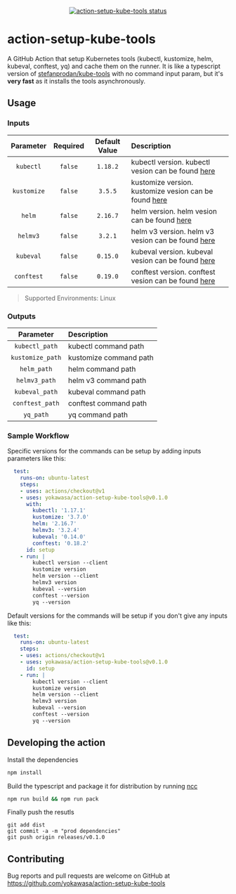 <p align="center">
  <a href="https://github.com/yokawasa/action-setup-kube-tools/actions"><img alt="action-setup-kube-tools status" src="https://github.com/yokawasa/action-setup-kube-tools/workflows/build-test/badge.svg"></a>
</p>

# action-setup-kube-tools
A GitHub Action that setup Kubernetes tools (kubectl, kustomize, helm, kubeval, conftest, yq) and cache them on the runner. It is like a typescript version of [stefanprodan/kube-tools](https://github.com/stefanprodan/kube-tools) with no command input param, but it's **very fast** as it installs the tools asynchronously.

## Usage

### Inputs

|Parameter|Required|Default Value|Description|
|:--:|:--:|:--:|:--|
|`kubectl`|`false`|`1.18.2`| kubectl version. kubectl vesion can be found [here](https://github.com/kubernetes/kubernetes/releases)|
|`kustomize`|`false`|`3.5.5`| kustomize version. kustomize vesion can be found [here](https://github.com/kubernetes-sigs/kustomize/releases)|
|`helm`|`false`|`2.16.7`| helm version. helm vesion can be found [here](https://github.com/helm/helm/releases)|
|`helmv3`|`false`|`3.2.1`| helm v3 version. helm v3 vesion can be found [here](https://github.com/helm/helm/releases)|
|`kubeval`|`false`|`0.15.0`| kubeval version. kubeval vesion can be found [here](https://github.com/instrumenta/kubeval/releases)|
|`conftest`|`false`|`0.19.0`| conftest version. conftest vesion can be found [here](https://github.com/open-policy-agent/conftest/releases)|

> Supported Environments: Linux

### Outputs
|Parameter|Description|
|:--:|:--|
|`kubectl_path`| kubectl command path |
|`kustomize_path`| kustomize command path |
|`helm_path`| helm command path |
|`helmv3_path`| helm v3 command path |
|`kubeval_path`| kubeval command path |
|`conftest_path`| conftest command path |
|`yq_path`| yq command path |


### Sample Workflow

Specific versions for the commands can be setup by adding inputs parameters like this:

```yaml
  test: 
    runs-on: ubuntu-latest
    steps:
    - uses: actions/checkout@v1
    - uses: yokawasa/action-setup-kube-tools@v0.1.0
      with:
        kubectl: '1.17.1'
        kustomize: '3.7.0'
        helm: '2.16.7'
        helmv3: '3.2.4'
        kubeval: '0.14.0'
        conftest: '0.18.2'
      id: setup
    - run: |
        kubectl version --client
        kustomize version
        helm version --client
        helmv3 version
        kubeval --version
        conftest --version
        yq --version
```

Default versions for the commands will be setup if you don't give any inputs like this:

```yaml
  test: 
    runs-on: ubuntu-latest
    steps:
    - uses: actions/checkout@v1
    - uses: yokawasa/action-setup-kube-tools@v0.1.0
      id: setup
    - run: |
        kubectl version --client
        kustomize version
        helm version --client
        helmv3 version
        kubeval --version
        conftest --version
        yq --version
```


## Developing the action

Install the dependencies  
```bash
npm install
```

Build the typescript and package it for distribution by running [ncc](https://github.com/zeit/ncc)
```bash
npm run build && npm run pack
```

Finally push the resutls
```
git add dist
git commit -a -m "prod dependencies"
git push origin releases/v0.1.0
```

## Contributing
Bug reports and pull requests are welcome on GitHub at https://github.com/yokawasa/action-setup-kube-tools

